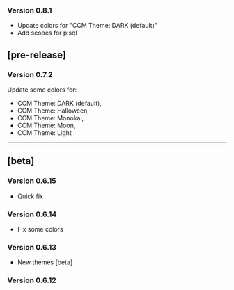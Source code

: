 ### Version 0.8.1

-   Update colors for "CCM Theme: DARK (default)"
-   Add scopes for plsql

## [pre-release]

### Version 0.7.2

Update some colors for:

-   CCM Theme: DARK (default),
-   CCM Theme: Halloween,
-   CCM Theme: Monokai,
-   CCM Theme: Moon,
-   CCM Theme: Light

---

## [beta]

### Version 0.6.15

-   Quick fix

### Version 0.6.14

-   Fix some colors

### Version 0.6.13

-   New themes [beta]

### Version 0.6.12
